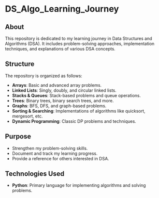 # DS_Algo_Learning_Journey

## About
This repository is dedicated to my learning journey in Data Structures and Algorithms (DSA). It includes problem-solving approaches, implementation techniques, and explanations of various DSA concepts.

## Structure
The repository is organized as follows:
- **Arrays**: Basic and advanced array problems.
- **Linked Lists**: Singly, doubly, and circular linked lists.
- **Stacks & Queues**: Stack-based problems and queue operations.
- **Trees**: Binary trees, binary search trees, and more.
- **Graphs**: BFS, DFS, and graph-based problems.
- **Sorting & Searching**: Implementations of algorithms like quicksort, mergesort, etc.
- **Dynamic Programming**: Classic DP problems and techniques.

## Purpose
- Strengthen my problem-solving skills.
- Document and track my learning progress.
- Provide a reference for others interested in DSA.

## Technologies Used
- **Python**: Primary language for implementing algorithms and solving problems.

